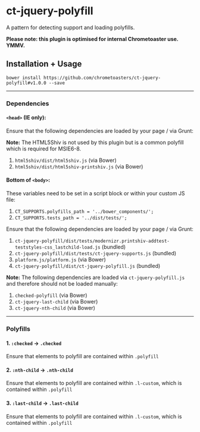 ct-jquery-polyfill
==================

A pattern for detecting support and loading polyfills.

__Please note: this plugin is optimised for internal Chrometoaster use. YMMV.__

## Installation + Usage

    bower install https://github.com/chrometoasters/ct-jquery-polyfill#v1.0.0 --save

---

### Dependencies

#### `<head>` (IE only):

Ensure that the following dependencies are loaded by your page / via Grunt:

**Note:** The HTML5Shiv is not used by this plugin but is a common polyfill which is required for MSIE6-8.

1. `html5shiv/dist/html5shiv.js` (via Bower)
1. `html5shiv/dist/html5shiv-printshiv.js` (via Bower)

#### Bottom of `<body>`:

These variables need to be set in a script block or within your custom JS file:

1. `CT_SUPPORTS.polyfills_path = '../bower_components/';`
1. `CT_SUPPORTS.tests_path = '../dist/tests/';`

Ensure that the following dependencies are loaded by your page / via Grunt:

1. `ct-jquery-polyfill/dist/tests/modernizr.printshiv-addtest-teststyles-css_lastchild-load.js` (bundled)
1. `ct-jquery-polyfill/dist/tests/ct-jquery-supports.js` (bundled)
1. `platform.js/platform.js` (via Bower)
1. `ct-jquery-polyfill/dist/ct-jquery-polyfill.js` (bundled)

**Note:** The following dependencies are loaded via `ct-jquery-polyfill.js` and therefore should not be loaded manually:

1. `checked-polyfill` (via Bower)
1. `ct-jquery-last-child` (via Bower)
1. `ct-jquery-nth-child` (via Bower)

---

### Polyfills

#### 1. `:checked` -> `.checked`

Ensure that elements to polyfill are contained within `.polyfill`

#### 2. `:nth-child` -> `.nth-child`

Ensure that elements to polyfill are contained within `.l-custom`, which is contained within `.polyfill`

#### 3. `:last-child` -> `.last-child`

Ensure that elements to polyfill are contained within `.l-custom`, which is contained within `.polyfill`
